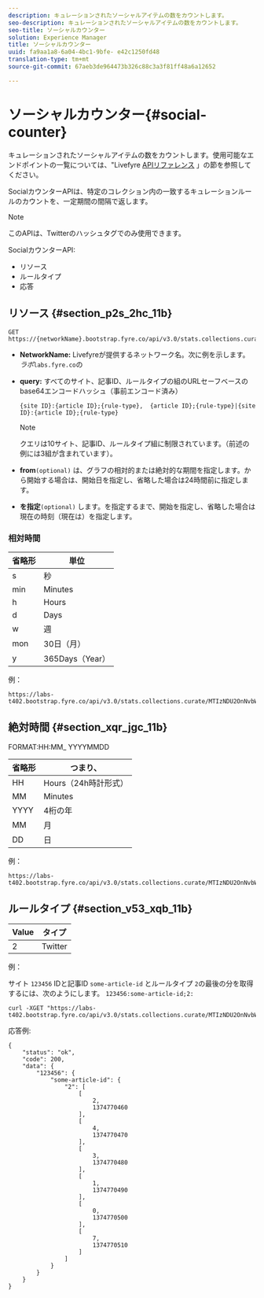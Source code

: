 ```yaml
---
description: キュレーションされたソーシャルアイテムの数をカウントします。
seo-description: キュレーションされたソーシャルアイテムの数をカウントします。
seo-title: ソーシャルカウンター
solution: Experience Manager
title: ソーシャルカウンター
uuid: fa9aa1a8-6a04-4bc1-9bfe- e42c1250fd48
translation-type: tm+mt
source-git-commit: 67aeb3de964473b326c88c3a3f81ff48a6a12652

---
```



# ソーシャルカウンター{#social-counter}

キュレーションされたソーシャルアイテムの数をカウントします。使用可能なエンドポイントの一覧については、&quot;Livefyre [APIリファレンス](https://api.livefyre.com/docs) 」の節を参照してください。

SocialカウンターAPIは、特定のコレクション内の一致するキュレーションルールのカウントを、一定期間の間隔で返します。

>[!NOTE]
>
>このAPIは、Twitterのハッシュタグでのみ使用できます。

SocialカウンターAPI:

* リソース
* ルールタイプ
* 応答

## リソース {#section_p2s_2hc_11b}

```
GET https://{networkName}.bootstrap.fyre.co/api/v3.0/stats.collections.curate/{query}.json
```

* **NetworkName:** Livefyreが提供するネットワーク名。次に例を示します。 *ラボ*`labs.fyre.co`の
* **query:** すべてのサイト、記事ID、ルールタイプの組のURLセーフベースのbase64エンコードハッシュ（事前エンコード済み）

   ```
   {site ID}:{article ID};{rule-type},  {article ID};{rule-type}|{site ID}:{article ID};{rule-type}
   ```

   >[!NOTE]
   >クエリは10サイト、記事ID、ルールタイプ組に制限されています。（前述の例には3組が含まれています）。

* **from**`(optional)` は、グラフの相対的または絶対的な期間を指定します。から開始する場合は、開始日を指定し、省略した場合は24時間前に指定します。
* **を指定**`(optional)` します。を指定するまで、開始を指定し、省略した場合は現在の時刻（現在は）を指定します。

### 相対時間

| 省略形 | 単位 |
|---|---|
| s | 秒 |
| min | Minutes |
| h | Hours |
| d | Days |
| w | 週 |
| mon | 30日（月） |
| y | 365Days（Year） |

例：

```
https://labs-t402.bootstrap.fyre.co/api/v3.0/stats.collections.curate/MTIzNDU2OnNvbWUtYXJ0aWNsZS1pZDsy.json&from=-7d&until=-6d
```

## 絶対時間 {#section_xqr_jgc_11b}

FORMAT:HH:MM_ YYYYMMDD

| 省略形 | つまり、 |
|---|---|
| HH | Hours（24h時計形式） |
| MM | Minutes |
| YYYY | 4桁の年 |
| MM | 月 |
| DD | 日 |

例：

```
https://labs-t402.bootstrap.fyre.co/api/v3.0/stats.collections.curate/MTIzNDU2OnNvbWUtYXJ0aWNsZS1pZDsy.json&from=04:00_20130709 
```

## ルールタイプ {#section_v53_xqb_11b}

| Value | タイプ |
|---|---|
| 2 | Twitter |

例：

サイト `123456` IDと記事ID `some-article-id` とルールタイプ `2`の最後の分を取得するには、次のようにします。 `123456:some-article-id;2:`

```
curl -XGET "https://labs-t402.bootstrap.fyre.co/api/v3.0/stats.collections.curate/MTIzNDU2OnNvbWUtYXJ0aWNsZS1pZDsy.json&from=-1min" 
```

応答例:

```
{ 
    "status": "ok", 
    "code": 200, 
    "data": { 
        "123456": { 
            "some-article-id": { 
                "2": [ 
                    [ 
                        2, 
                        1374770460 
                    ], 
                    [ 
                        4, 
                        1374770470 
                    ], 
                    [ 
                        3, 
                        1374770480 
                    ], 
                    [ 
                        1, 
                        1374770490 
                    ], 
                    [ 
                        0, 
                        1374770500 
                    ], 
                    [ 
                        7, 
                        1374770510 
                    ] 
                ] 
            } 
        } 
    } 
}
```
